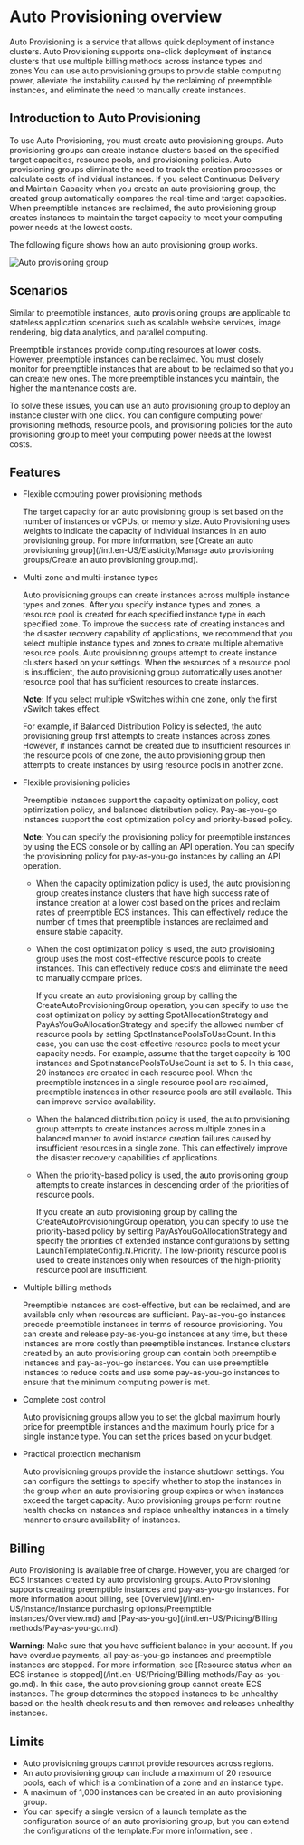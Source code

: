 # Auto Provisioning overview

Auto Provisioning is a service that allows quick deployment of instance clusters. Auto Provisioning supports one-click deployment of instance clusters that use multiple billing methods across instance types and zones.You can use auto provisioning groups to provide stable computing power, alleviate the instability caused by the reclaiming of preemptible instances, and eliminate the need to manually create instances.

## Introduction to Auto Provisioning

To use Auto Provisioning, you must create auto provisioning groups. Auto provisioning groups can create instance clusters based on the specified target capacities, resource pools, and provisioning policies. Auto provisioning groups eliminate the need to track the creation processes or calculate costs of individual instances. If you select Continuous Delivery and Maintain Capacity when you create an auto provisioning group, the created group automatically compares the real-time and target capacities. When preemptible instances are reclaimed, the auto provisioning group creates instances to maintain the target capacity to meet your computing power needs at the lowest costs.

The following figure shows how an auto provisioning group works.

![Auto provisioning group](https://static-aliyun-doc.oss-accelerate.aliyuncs.com/assets/img/en-US/0190707161/p48772.png)

## Scenarios

Similar to preemptible instances, auto provisioning groups are applicable to stateless application scenarios such as scalable website services, image rendering, big data analytics, and parallel computing.

Preemptible instances provide computing resources at lower costs. However, preemptible instances can be reclaimed. You must closely monitor for preemptible instances that are about to be reclaimed so that you can create new ones. The more preemptible instances you maintain, the higher the maintenance costs are.

To solve these issues, you can use an auto provisioning group to deploy an instance cluster with one click. You can configure computing power provisioning methods, resource pools, and provisioning policies for the auto provisioning group to meet your computing power needs at the lowest costs.

## Features

-   Flexible computing power provisioning methods

    The target capacity for an auto provisioning group is set based on the number of instances or vCPUs, or memory size. Auto Provisioning uses weights to indicate the capacity of individual instances in an auto provisioning group. For more information, see [Create an auto provisioning group](/intl.en-US/Elasticity/Manage auto provisioning groups/Create an auto provisioning group.md).

-   Multi-zone and multi-instance types

    Auto provisioning groups can create instances across multiple instance types and zones. After you specify instance types and zones, a resource pool is created for each specified instance type in each specified zone. To improve the success rate of creating instances and the disaster recovery capability of applications, we recommend that you select multiple instance types and zones to create multiple alternative resource pools. Auto provisioning groups attempt to create instance clusters based on your settings. When the resources of a resource pool is insufficient, the auto provisioning group automatically uses another resource pool that has sufficient resources to create instances.

    **Note:** If you select multiple vSwitches within one zone, only the first vSwitch takes effect.

    For example, if Balanced Distribution Policy is selected, the auto provisioning group first attempts to create instances across zones. However, if instances cannot be created due to insufficient resources in the resource pools of one zone, the auto provisioning group then attempts to create instances by using resource pools in another zone.

-   Flexible provisioning policies

    Preemptible instances support the capacity optimization policy, cost optimization policy, and balanced distribution policy. Pay-as-you-go instances support the cost optimization policy and priority-based policy.

    **Note:** You can specify the provisioning policy for preemptible instances by using the ECS console or by calling an API operation. You can specify the provisioning policy for pay-as-you-go instances by calling an API operation.

    -   When the capacity optimization policy is used, the auto provisioning group creates instance clusters that have high success rate of instance creation at a lower cost based on the prices and reclaim rates of preemptible ECS instances. This can effectively reduce the number of times that preemptible instances are reclaimed and ensure stable capacity.
    -   When the cost optimization policy is used, the auto provisioning group uses the most cost-effective resource pools to create instances. This can effectively reduce costs and eliminate the need to manually compare prices.

        If you create an auto provisioning group by calling the CreateAutoProvisioningGroup operation, you can specify to use the cost optimization policy by setting SpotAllocationStrategy and PayAsYouGoAllocationStrategy and specify the allowed number of resource pools by setting SpotInstancePoolsToUseCount. In this case, you can use the cost-effective resource pools to meet your capacity needs. For example, assume that the target capacity is 100 instances and SpotInstancePoolsToUseCount is set to 5. In this case, 20 instances are created in each resource pool. When the preemptible instances in a single resource pool are reclaimed, preemptible instances in other resource pools are still available. This can improve service availability.

    -   When the balanced distribution policy is used, the auto provisioning group attempts to create instances across multiple zones in a balanced manner to avoid instance creation failures caused by insufficient resources in a single zone. This can effectively improve the disaster recovery capabilities of applications.
    -   When the priority-based policy is used, the auto provisioning group attempts to create instances in descending order of the priorities of resource pools.

        If you create an auto provisioning group by calling the CreateAutoProvisioningGroup operation, you can specify to use the priority-based policy by setting PayAsYouGoAllocationStrategy and specify the priorities of extended instance configurations by setting LaunchTemplateConfig.N.Priority. The low-priority resource pool is used to create instances only when resources of the high-priority resource pool are insufficient.

-   Multiple billing methods

    Preemptible instances are cost-effective, but can be reclaimed, and are available only when resources are sufficient. Pay-as-you-go instances precede preemptible instances in terms of resource provisioning. You can create and release pay-as-you-go instances at any time, but these instances are more costly than preemptible instances. Instance clusters created by an auto provisioning group can contain both preemptible instances and pay-as-you-go instances. You can use preemptible instances to reduce costs and use some pay-as-you-go instances to ensure that the minimum computing power is met.

-   Complete cost control

    Auto provisioning groups allow you to set the global maximum hourly price for preemptible instances and the maximum hourly price for a single instance type. You can set the prices based on your budget.

-   Practical protection mechanism

    Auto provisioning groups provide the instance shutdown settings. You can configure the settings to specify whether to stop the instances in the group when an auto provisioning group expires or when instances exceed the target capacity. Auto provisioning groups perform routine health checks on instances and replace unhealthy instances in a timely manner to ensure availability of instances.


## Billing

Auto Provisioning is available free of charge. However, you are charged for ECS instances created by auto provisioning groups. Auto Provisioning supports creating preemptible instances and pay-as-you-go instances. For more information about billing, see [Overview](/intl.en-US/Instance/Instance purchasing options/Preemptible instances/Overview.md) and [Pay-as-you-go](/intl.en-US/Pricing/Billing methods/Pay-as-you-go.md).

**Warning:** Make sure that you have sufficient balance in your account. If you have overdue payments, all pay-as-you-go instances and preemptible instances are stopped. For more information, see [Resource status when an ECS instance is stopped](/intl.en-US/Pricing/Billing methods/Pay-as-you-go.md). In this case, the auto provisioning group cannot create ECS instances. The group determines the stopped instances to be unhealthy based on the health check results and then removes and releases unhealthy instances.

## Limits

-   Auto provisioning groups cannot provide resources across regions.
-   An auto provisioning group can include a maximum of 20 resource pools, each of which is a combination of a zone and an instance type.
-   A maximum of 1,000 instances can be created in an auto provisioning group.
-   You can specify a single version of a launch template as the configuration source of an auto provisioning group, but you can extend the configurations of the template.For more information, see .

